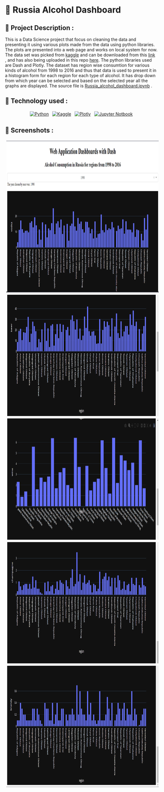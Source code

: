 # :wine_glass: Russia Alcohol Dashboard

## :ledger: Project Description :

This is a Data Science project that focus on cleaning the data and presenting it using various plots made from the data using python libraries. The plots are presented into a web page and works on local system for now. The data set was picked from <a href="https://www.kaggle.com/">kaggle</a> and can be downloaded from this <a href="https://www.kaggle.com/dwdkills/alcohol-consumption-in-russia">link</a> , and has also being uploaded in this repo <a href="https://github.com/prateek11rai/russia-alcohol-dashboard/blob/main/russia_alcohol.csv">here</a>. The python libraries used are Dash and Plotly. The dataset has region wise consumtion for various kinds of alcohol from 1998 to 2016 and thus that data is used to present it in a histogram form for each region for each type of alcohol. It has drop down from which year can be selected and based on the selected year all the graphs are displayed. The source file is <a href="https://github.com/prateek11rai/russia-alcohol-dashboard/blob/main/Russia_alcohol_dashboard.ipynb">Russia_alcohol_dashboard.ipynb</a> .


## :space_invader: Technology used : 

<p align="center">
 <a href="https://www.python.org/"><img src="https://img.shields.io/badge/Python-FFD43B?style=for-the-badge&logo=python&logoColor=blue" alt="Python" height="50" style="vertical-align:top; margin:4px"></a>
 <a href="https://www.kaggle.com/"> <img src="https://img.shields.io/badge/Kaggle-20BEFF?style=for-the-badge&logo=Kaggle&logoColor=white" alt="Kaggle" height="50" style="vertical-align:top; margin:4px"></a>
  <a href="https://plotly.com/"> <img src="https://img.shields.io/badge/Plotly-239120?style=for-the-badge&logo=plotly&logoColor=white" alt="Plotly" height="50" style="vertical-align:top; margin:4px"></a>
  <a href="https://jupyter.org/"> <img src="https://img.shields.io/badge/Jupyter-F37626.svg?&style=for-the-badge&logo=Jupyter&logoColor=white" alt="Jupyter Notbook" height="50" style="vertical-align:top; margin:4px"></a>
</p>


## :page_facing_up: Screenshots : 

<p align="center">
 <a ><img src="https://github.com/prateek11rai/russia-alcohol-dashboard/blob/main/Screenshot%202022-01-30%20132846.png" alt="ss" height="500" style="vertical-align:top; margin:4px"></a>
  <a ><img src="https://github.com/prateek11rai/russia-alcohol-dashboard/blob/main/Screenshot%202022-01-30%20132918.png" alt="ss" height="400" style="vertical-align:top; margin:4px"></a>
  <a ><img src="https://github.com/prateek11rai/russia-alcohol-dashboard/blob/main/Screenshot%202022-01-30%20132941.png" alt="ss" height="400" style="vertical-align:top; margin:4px"></a>
  <a ><img src="https://github.com/prateek11rai/russia-alcohol-dashboard/blob/main/Screenshot%202022-01-30%20133000.png" alt="ss" height="400" style="vertical-align:top; margin:4px"></a>
  <a ><img src="https://github.com/prateek11rai/russia-alcohol-dashboard/blob/main/Screenshot%202022-01-30%20133016.png" alt="ss" height="400" style="vertical-align:top; margin:4px"></a>
</p>

<br/>
